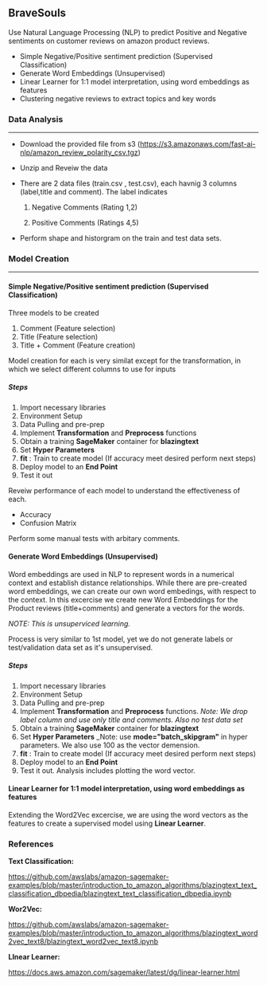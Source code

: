 ## BraveSouls

Use Natural Language Processing (NLP) to predict Positive and Negative sentiments on customer reviews on amazon product reviews.

* Simple Negative/Positive sentiment prediction (Supervised Classification)
* Generate Word Embeddings (Unsupervised)
* Linear Learner for 1:1 model interpretation, using word embeddings as features
* Clustering negative reviews to extract topics and key words

### Data Analysis
___
* Download the provided file from s3 (https://s3.amazonaws.com/fast-ai-nlp/amazon_review_polarity_csv.tgz)
* Unzip and Reveiw the data  
* There are 2 data files (train.csv , test.csv), each havnig 3 columns (label,title and comment). 
  The label indicates
  
  1. Negative Comments (Rating 1,2)
  
  2. Positive Comments (Ratings 4,5)
* Perform shape and historgram on the train and test data sets. 

### Model Creation
___

####  Simple Negative/Positive sentiment prediction (Supervised Classification)


Three models to be created

1. Comment (Feature selection)
2. Title (Feature selection)
3. Title + Comment (Feature creation)

Model creation for each is very similat except for the transformation, in which we select different columns to use for inputs

##### Steps

1. Import necessary libraries
2. Environment Setup
3. Data Pulling and pre-prep
4. Implement __Transformation__ and __Preprocess__ functions
5. Obtain a training __SageMaker__ container for __blazingtext__
6. Set __Hyper Parameters__
7. __fit__ : Train to create model (If accuracy meet desired perform next steps)
8. Deploy model to an __End Point__
9. Test it out

Reveiw performance of each model to understand the effectiveness of each. 
* Accuracy
* Confusion Matrix

Perform some manual tests with arbitary comments.

####  Generate Word Embeddings (Unsupervised) 

Word embeddings are used in NLP to represent words in a numerical context and establish distance relationships. While there are pre-created word embeddings, we can create our own word embedings, with respect to the context. In this excercise we create new Word Embeddings for the Product reviews (title+comments) and generate a vectors for the words.

_NOTE: This is unsuperviced learning._

Process is very similar to 1st model, yet we do not generate labels or test/validation data set as it's unsupervised.
##### Steps

1. Import necessary libraries
2. Environment Setup
3. Data Pulling and pre-prep
4. Implement __Transformation__ and __Preprocess__ functions. _Note: We drop label column and use only title and comments. Also no test data set_
5. Obtain a training __SageMaker__ container for __blazingtext__
6. Set __Hyper Parameters__ _Note: use __mode="batch_skipgram"__ in hyper parameters. We also use 100 as the vector demension.
7. __fit__ : Train to create model (If accuracy meet desired perform next steps)
8. Deploy model to an __End Point__
9. Test it out. Analysis includes plotting the word vector.

#### Linear Learner for 1:1 model interpretation, using word embeddings as features

Extending the Word2Vec excercise, we are using the word vectors as the features to create a supervised model using __Linear Learner__.

### References

__Text Classification:__

https://github.com/awslabs/amazon-sagemaker-examples/blob/master/introduction_to_amazon_algorithms/blazingtext_text_classification_dbpedia/blazingtext_text_classification_dbpedia.ipynb


__Wor2Vec:__

https://github.com/awslabs/amazon-sagemaker-examples/blob/master/introduction_to_amazon_algorithms/blazingtext_word2vec_text8/blazingtext_word2vec_text8.ipynb

__LInear Learner:__

https://docs.aws.amazon.com/sagemaker/latest/dg/linear-learner.html
